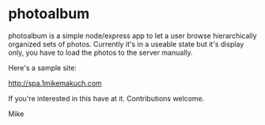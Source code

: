 # photoalbum
photoalbum is a simple node/express app to let a user browse hierarchically organized sets of photos. Currently it's in a useable state but it's display only, you have to load the photos to the server manually.

Here's a sample site:

http://spa.1mikemakuch.com

If you're interested in this have at it. Contributions welcome.

Mike
